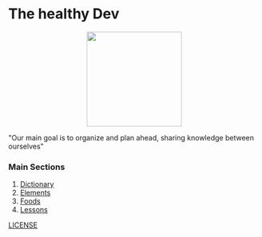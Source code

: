 # The healthy Dev

<center>
<img width="190px"  src="healthy.gif">
</center>

"Our main goal is to organize and plan ahead, sharing knowledge between ourselves"

### Main Sections

1. [Dictionary](Dictionary.md)
2. [Elements](Elements.md)
3. [Foods](Foods.md)
4. [Lessons](Lessons.md)

[LICENSE](LICENSE)
